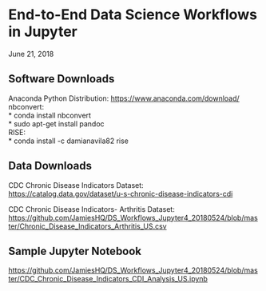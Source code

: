 # End-to-End Data Science Workflows in Jupyter
June 21, 2018  

## Software Downloads
Anaconda Python Distribution: https://www.anaconda.com/download/  
nbconvert:  
    * conda install nbconvert  
    * sudo apt-get install pandoc  
RISE:  
    * conda install -c damianavila82 rise  
    
## Data Downloads
CDC Chronic Disease Indicators Dataset: https://catalog.data.gov/dataset/u-s-chronic-disease-indicators-cdi

CDC Chronic Disease Indicators- Arthritis Dataset: https://github.com/JamiesHQ/DS_Workflows_Jupyter4_20180524/blob/master/Chronic_Disease_Indicators_Arthritis_US.csv

## Sample Jupyter Notebook  
https://github.com/JamiesHQ/DS_Workflows_Jupyter4_20180524/blob/master/CDC_Chronic_Disease_Indicators_CDI_Analysis_US.ipynb

